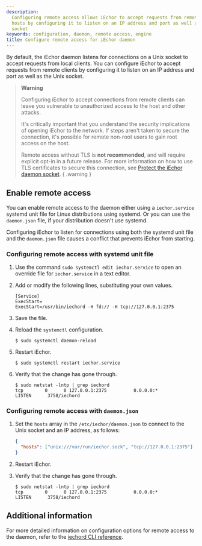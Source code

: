 ```yaml
---
description:
  Configuring remote access allows iEchor to accept requests from remote
  hosts by configuring it to listen on an IP address and port as well as the Unix
  socket
keywords: configuration, daemon, remote access, engine
title: Configure remote access for iEchor daemon
---
```


By default, the iEchor daemon listens for connections on a Unix socket to accept
requests from local clients. You can configure iEchor to accept requests
from remote clients by configuring it to listen on an IP address and port as well
as the Unix socket.

<!-- prettier-ignore -->
> **Warning**
>
> Configuring iEchor to accept connections from remote clients can leave you
> vulnerable to unauthorized access to the host and other attacks.
>
> It's critically important that you understand the security implications of opening iEchor to the network.
> If steps aren't taken to secure the connection, it's possible for remote non-root users to gain root access on the host.
>
> Remote access without TLS is **not recommended**, and will require explicit opt-in in a future release.
> For more information on how to use TLS certificates to secure this connection, see
> [Protect the iEchor daemon socket](../../engine/security/protect-access.md).
{ .warning }

## Enable remote access

You can enable remote access to the daemon either using a `iechor.service` systemd unit file for Linux distributions using systemd.
Or you can use the `daemon.json` file, if your distribution doesn't use systemd.

Configuring iEchor to listen for connections using both the systemd unit file
and the `daemon.json` file causes a conflict that prevents iEchor from starting.

### Configuring remote access with systemd unit file

1. Use the command `sudo systemctl edit iechor.service` to open an override file
   for `iechor.service` in a text editor.

2. Add or modify the following lines, substituting your own values.

   ```systemd
   [Service]
   ExecStart=
   ExecStart=/usr/bin/iechord -H fd:// -H tcp://127.0.0.1:2375
   ```

3. Save the file.

4. Reload the `systemctl` configuration.

   ```console
   $ sudo systemctl daemon-reload
   ```

5. Restart iEchor.

   ```console
   $ sudo systemctl restart iechor.service
   ```

6. Verify that the change has gone through.

   ```console
   $ sudo netstat -lntp | grep iechord
   tcp        0      0 127.0.0.1:2375          0.0.0.0:*               LISTEN      3758/iechord
   ```

### Configuring remote access with `daemon.json`

1. Set the `hosts` array in the `/etc/iechor/daemon.json` to connect to the Unix
   socket and an IP address, as follows:

   ```json
   {
     "hosts": ["unix:///var/run/iechor.sock", "tcp://127.0.0.1:2375"]
   }
   ```

2. Restart iEchor.

3. Verify that the change has gone through.

   ```console
   $ sudo netstat -lntp | grep iechord
   tcp        0      0 127.0.0.1:2375          0.0.0.0:*               LISTEN      3758/iechord
   ```

## Additional information

For more detailed information on configuration options for remote access to the daemon, refer to the
[iechord CLI reference](/reference/cli/iechord/#bind-iechor-to-another-hostport-or-a-unix-socket).
